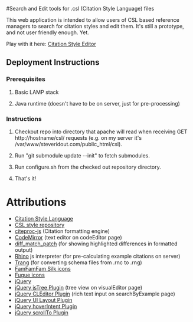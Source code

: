 #Search and Edit tools for .csl (Citation Style Language) files

This web application is intended to allow users of CSL based reference managers to search for citation styles and edit them. It's still a prototype, and not user friendly enough. Yet.

Play with it here: [Citation Style Editor](http://steveridout.com/csl/)

## Deployment Instructions

### Prerequisites

1. Basic LAMP stack

2. Java runtime (doesn't have to be on server, just for pre-processing)

### Instructions

1. Checkout repo into directory that apache will read when receiving GET http://hostname/csl/ requests (e.g. on my server it's /var/www/steveridout.com/public\_html/csl).

2. Run "git submodule update --init" to fetch submodules.

3. Run configure.sh from the checked out repository directory.

4. That's it!

# Attributions 

- [Citation Style Language](http://citationstyles.org/)
- [CSL style repository](https://github.com/citation-style-language/styles)
- [citeproc-js](http://gsl-nagoya-u.net/http/pub/citeproc-doc.html) (Citation formatting engine)
- [CodeMirror](http://codemirror.net/) (text editor on codeEditor page)
- [diff\_match\_patch](http://code.google.com/p/google-diff-match-patch/) (for showing highlighted differences in formatted output)
- [Rhino](http://www.mozilla.org/rhino/) js interpreter (for pre-calculating example citations on server)
- [Trang](http://www.thaiopensource.com/relaxng/trang.html) (for converting schema files from .rnc to .rng)
- [FamFamFam Silk icons](http://www.famfamfam.com/lab/icons/silk/)
- [Fugue icons](http://p.yusukekamiyamane.com/)
- [jQuery](http://jquery.com/)
- [jQuery jsTree Plugin](http://www.jstree.com/) (tree view on visualEditor page)
- [jQuery CLEditor Plugin](http://premiumsoftware.net/cleditor/) (rich text input on searchByExample page)
- [jQuery UI Layout Plugin](http://layout.jquery-dev.net)
- [jQuery hoverIntent Plugin](http://cherne.net/brian/resources/jquery.hoverIntent.html)
- [jQuery scrollTo Plugin](http://demos.flesler.com/jquery/scrollTo/)
